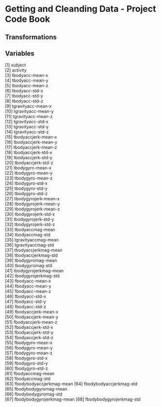 Getting and Cleanding Data - Project Code Book
==============================================

## Transformations

## Variables

 [1] subject                  
 [2] activity                 
 [3] tbodyacc-mean-x          
 [4] tbodyacc-mean-y          
 [5] tbodyacc-mean-z          
 [6] tbodyacc-std-x           
 [7] tbodyacc-std-y           
 [8] tbodyacc-std-z           
 [9] tgravityacc-mean-x       
[10] tgravityacc-mean-y       
[11] tgravityacc-mean-z       
[12] tgravityacc-std-x        
[13] tgravityacc-std-y        
[14] tgravityacc-std-z        
[15] tbodyaccjerk-mean-x      
[16] tbodyaccjerk-mean-y      
[17] tbodyaccjerk-mean-z      
[18] tbodyaccjerk-std-x       
[19] tbodyaccjerk-std-y       
[20] tbodyaccjerk-std-z       
[21] tbodygyro-mean-x         
[22] tbodygyro-mean-y         
[23] tbodygyro-mean-z         
[24] tbodygyro-std-x          
[25] tbodygyro-std-y          
[26] tbodygyro-std-z          
[27] tbodygyrojerk-mean-x     
[28] tbodygyrojerk-mean-y     
[29] tbodygyrojerk-mean-z     
[30] tbodygyrojerk-std-x      
[31] tbodygyrojerk-std-y      
[32] tbodygyrojerk-std-z      
[33] tbodyaccmag-mean         
[34] tbodyaccmag-std          
[35] tgravityaccmag-mean      
[36] tgravityaccmag-std       
[37] tbodyaccjerkmag-mean     
[38] tbodyaccjerkmag-std      
[39] tbodygyromag-mean        
[40] tbodygyromag-std         
[41] tbodygyrojerkmag-mean    
[42] tbodygyrojerkmag-std     
[43] fbodyacc-mean-x          
[44] fbodyacc-mean-y          
[45] fbodyacc-mean-z          
[46] fbodyacc-std-x           
[47] fbodyacc-std-y           
[48] fbodyacc-std-z           
[49] fbodyaccjerk-mean-x      
[50] fbodyaccjerk-mean-y      
[51] fbodyaccjerk-mean-z      
[52] fbodyaccjerk-std-x       
[53] fbodyaccjerk-std-y       
[54] fbodyaccjerk-std-z       
[55] fbodygyro-mean-x         
[56] fbodygyro-mean-y         
[57] fbodygyro-mean-z         
[58] fbodygyro-std-x          
[59] fbodygyro-std-y          
[60] fbodygyro-std-z          
[61] fbodyaccmag-mean         
[62] fbodyaccmag-std          
[63] fbodybodyaccjerkmag-mean 
[64] fbodybodyaccjerkmag-std  
[65] fbodybodygyromag-mean    
[66] fbodybodygyromag-std     
[67] fbodybodygyrojerkmag-mean
[68] fbodybodygyrojerkmag-std 
